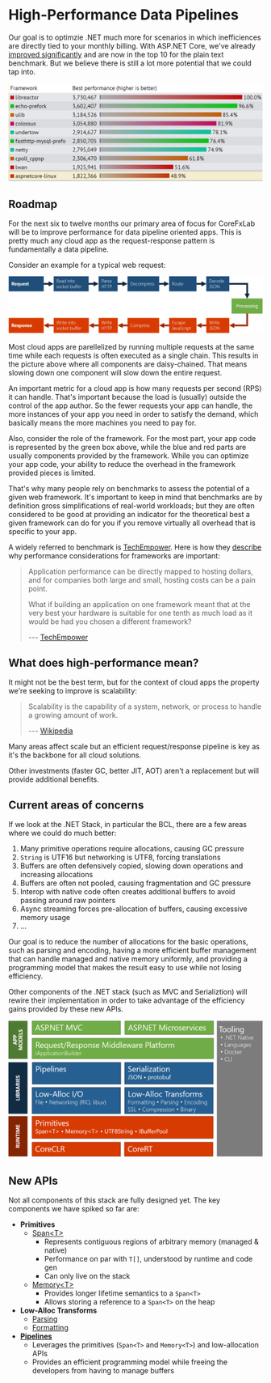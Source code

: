 # High-Performance Data Pipelines

Our goal is to optimzie .NET much more for scenarios in which inefficiences are
directly tied to your monthly billing. With ASP.NET Core, we've already
[improved significantly][TechEmpower13] and are now in the top 10 for the plain
text benchmark. But we believe there is still a lot more potential that we could
tap into.

![](./img/techempower.png)

## Roadmap

For the next six to twelve months our primary area of focus for CoreFxLab will be
to improve performance for data pipeline oriented apps. This is pretty much any
cloud app as the request-response pattern is fundamentally a data pipeline.

Consider an example for a typical web request:

![](./img/pipeline.png)

Most cloud apps are parellelized by running multiple requests at the same time
while each requests is often executed as a single chain. This results in the
picture above where all components are daisy-chained. That means slowing down
one component will slow down the entire request.

An important metric for a cloud app is how many requests per second (RPS) it can
handle. That's important because the load is (usually) outside the control of
the app author. So the fewer requests your app can handle, the more instances of
your app you need in order to satisfy the demand, which basically means the more
machines you need to pay for.

Also, consider the role of the framework. For the most part, your app code is
represented by the green box above, while the blue and red parts are usually
components provided by the framework. While you can optimize your app code, your
ability to reduce the overhead in the framework provided pieces is limited.

That's why many people rely on benchmarks to assess the potential of a given web
framework. It's important to keep in mind that benchmarks are by definition
gross simplifications of real-world workloads; but they are often considered to
be good at providing an indicator for the theoretical best a given framework can
do for you if you remove virtually all overhead that is specific to your app.

A widely referred to benchmark is [TechEmpower]. Here is how they
[describe][TechEmpower-Quote] why performance considerations for frameworks are
important:

> Application performance can be directly mapped to hosting dollars, and for
> companies both large and small, hosting costs can be a pain point.
>
> What if building an application on one framework meant that at the very best
> your hardware is suitable for one tenth as much load as it would be had you
> chosen a different framework?
>
> --- [TechEmpower][TechEmpower-Quote]

## What does high-performance mean?

It might not be the best term, but for the context of cloud apps the property
we're seeking to improve is scalability:

> Scalability is the capability of a system, network, or process to handle a
> growing amount of work.
>
> --- [Wikipedia](https://en.wikipedia.org/wiki/Scalability)

Many areas affect scale but an efficient request/response pipeline is key as
it's the backbone for all cloud solutions.

Other investments (faster GC, better JIT, AOT) aren't a replacement but will
provide additional benefits.

## Current areas of concerns

If we look at the .NET Stack, in particular the BCL, there are a few areas where
we could do much better:

1. Many primitive operations require allocations, causing GC pressure
2. `String` is UTF16 but networking is UTF8, forcing translations
3. Buffers are often defensively copied, slowing down operations and increasing
   allocations
4. Buffers are often not pooled, causing fragmentation and GC pressure
5. Interop with native code often creates additional buffers to avoid passing
   around raw pointers
6. Async streaming forces pre-allocation of buffers, causing excessive memory
   usage
7. ...

Our goal is to reduce the number of allocations for the basic operations, such
as parsing and encoding, having a more efficient buffer management that can
handle managed and native memory uniformly, and providing a programming model
that makes the result easy to use while not losing efficiency.

Other components of the .NET stack (such as MVC and Serializtion) will rewire
their implementation in order to take advantage of the efficiency gains provided
by these new APIs.

![](./img/areas.png)

## New APIs

Not all components of this stack are fully designed yet. The key components we
have spiked so far are:

* **Primitives**
  - [Span\<T>][span-speclet]
      + Represents contiguous regions of arbitrary memory (managed & native)
      + Performance on par with `T[]`, understood by runtime and code gen
      + Can only live on the stack
  - [Memory\<T>][memory-speclet]
      + Provides longer lifetime semantics to a `Span<T>`
      + Allows storing a reference to a `Span<T>` on the heap
* **Low-Alloc Transforms**
  - [Parsing][parsing-speclet]
  - [Formatting][formatting-speclet]
* **[Pipelines][pipelines-speclet]**
  - Leverages the primitives (`Span<T>` and `Memory<T>`) and low-allocation APIs
  - Provides an efficient programming model while freeing the developers from
    having to manage buffers

[TechEmpower]: https://www.techempower.com/benchmarks
[TechEmpower-Quote]: https://www.techempower.com/benchmarks/#section=motivation
[TechEmpower13]: https://www.techempower.com/blog/2016/11/16/framework-benchmarks-round-13/
[span-speclet]: ./specs/span.md
[memory-speclet]: ./specs/memory.md
[pipelines-speclet]: ./specs/pipelines.md
[parsing-speclet]: ./specs/parsing.md
[formatting-speclet]: ./specs/formatting.md
